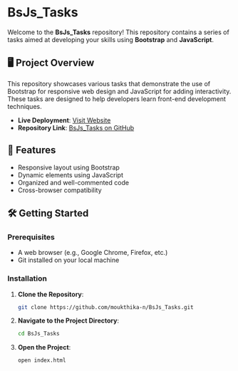 # BsJs_Tasks

Welcome to the **BsJs_Tasks** repository! This repository contains a series of tasks aimed at developing your skills using **Bootstrap** and **JavaScript**.

## 🖥️ Project Overview

This repository showcases various tasks that demonstrate the use of Bootstrap for responsive web design and JavaScript for adding interactivity. These tasks are designed to help developers learn front-end development techniques.

- **Live Deployment**: [Visit Website](https://moukthika-n.github.io/BsJs_Tasks/)
- **Repository Link**: [BsJs_Tasks on GitHub](https://github.com/moukthika-n/BsJs_Tasks)

## 🌟 Features

- Responsive layout using Bootstrap
- Dynamic elements using JavaScript
- Organized and well-commented code
- Cross-browser compatibility

## 🛠️ Getting Started

### Prerequisites

- A web browser (e.g., Google Chrome, Firefox, etc.)
- Git installed on your local machine

### Installation

1. **Clone the Repository**:

   ```bash
   git clone https://github.com/moukthika-n/BsJs_Tasks.git
   ```
2. **Navigate to the Project Directory**:

   ```bash
   cd BsJs_Tasks
   ```
3. **Open the Project**:

   ```bash
   open index.html
   ```

